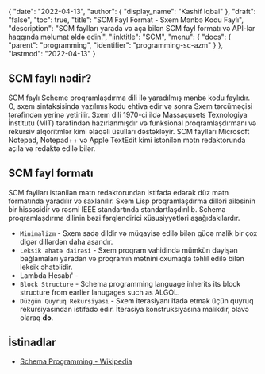 {
  "date": "2022-04-13",
  "author": {
    "display_name": "Kashif Iqbal"
},
  "draft": "false",
  "toc": true,
  "title": "SCM Fayl Format - Sxem Mənbə Kodu Faylı",
  "description": "SCM faylları yarada və aça bilən SCM fayl formatı və API-lər haqqında məlumat əldə edin.",
  "linktitle": "SCM",
  "menu": {
    "docs": {
      "parent": "programming",
      "identifier": "programming-sc-azm"
}
},
  "lastmod": "2022-04-13"
}

## SCM faylı nədir?

SCM faylı Scheme proqramlaşdırma dili ilə yaradılmış mənbə kodu faylıdır. O, sxem sintaksisində yazılmış kodu ehtiva edir və sonra Sxem tərcüməçisi tərəfindən yerinə yetirilir. Sxem dili 1970-ci ildə Massaçusets Texnologiya İnstitutu (MIT) tərəfindən hazırlanmışdır və funksional proqramlaşdırmanı və rekursiv alqoritmlər kimi əlaqəli üsulları dəstəkləyir. SCM faylları Microsoft Notepad, Notepad++ və Apple TextEdit kimi istənilən mətn redaktorunda açıla və redaktə edilə bilər.

## SCM fayl formatı

SCM faylları istənilən mətn redaktorundan istifadə edərək düz mətn formatında yaradılır və saxlanılır. Sxem Lisp proqramlaşdırma dilləri ailəsinin bir hissəsidir və rəsmi IEEE standartında standartlaşdırılıb. Schema proqramlaşdırma dilinin bəzi fərqləndirici xüsusiyyətləri aşağıdakılardır.

 * `Minimalizm` - Sxem sadə dildir və müqayisə edilə bilən gücə malik bir çox digər dillərdən daha asandır.
 * `Leksik əhatə dairəsi` - Sxem proqram vahidində mümkün dəyişən bağlamaları yaradan və proqramın mətnini oxumaqla təhlil edilə bilən leksik əhatəlidir.
 * Lambda Hesabı' -
 * `Block Structure` - Schema programming language inherits its block structure from earlier lanugages such as ALGOL.
 * `Düzgün Quyruq Rekursiyası` - Sxem iterasiyanı ifadə etmək üçün quyruq rekursiyasından istifadə edir. İterasiya konstruksiyasına malikdir, əlavə olaraq **do**.

## İstinadlar

* [Schema Programming - Wikipedia](https://en.wikipedia.org/wiki/Scheme_(programming_language))
